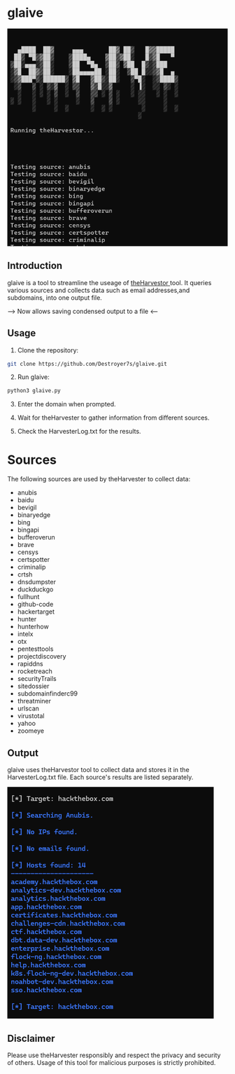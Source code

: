 # glaive



![Image Description](assets/main.png)



## Introduction

glaive is a tool to streamline the useage of [theHarvestor ]( https://github.com/laramies/theHarvester) tool. It queries various sources and collects data such as email addresses,and subdomains, into one output file.

-->  Now allows saving condensed output to a file  <--


## Usage

1. Clone the repository:

```bash
git clone https://github.com/Destroyer7s/glaive.git
```

<!-- ignore 

2. Install the dependencies:

pip install -r requirements.txt

 -->

2. Run glaive:

```bash
python3 glaive.py
```

3. Enter the domain when prompted.

4. Wait for theHarvester to gather information from different sources.

5. Check the HarvesterLog.txt for the results.


# Sources

The following sources are used by theHarvester to collect data:

- anubis
- baidu
- bevigil
- binaryedge
- bing
- bingapi
- bufferoverun
- brave
- censys
- certspotter
- criminalip
- crtsh
- dnsdumpster
- duckduckgo
- fullhunt
- github-code
- hackertarget
- hunter
- hunterhow
- intelx
- otx
- pentesttools
- projectdiscovery
- rapiddns
- rocketreach
- securityTrails
- sitedossier
- subdomainfinderc99
- threatminer
- urlscan
- virustotal
- yahoo
- zoomeye

## Output

glaive uses theHarvestor tool to collect data and stores it in the HarvesterLog.txt file. Each source's results are listed separately.

![Image Description](assets/htb.PNG)


## Disclaimer

Please use theHarvester responsibly and respect the privacy and security of others. Usage of this tool for malicious purposes is strictly prohibited.
